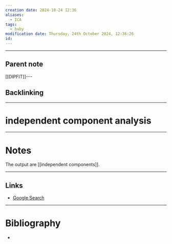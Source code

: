 ```yaml
---
creation date: 2024-10-24 12:36
aliases:
  - ICA
tags:
  - baby
modification date: Thursday, 24th October 2024, 12:36:26
id:
---
```

---

## Parent note
[[DIPFIT]]---
## Backlinking


---
# independent component analysis


---
# Notes
The output are [[independent components]].

---
## Links
- [Google Search](https://www.google.com/search?q=independent+component+analysis)

---
# Bibliography
+ 